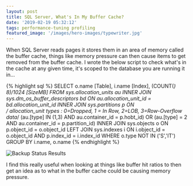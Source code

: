 ```yaml
---
layout: post
title: SQL Server, What's In My Buffer Cache?
date: '2019-02-19 05:32:12'
tags: performance-tuning profiling
featured_image: '/images/hero-images/typewriter.jpg'
---
```

When SQL Server reads pages it stores them in an area of memory called the buffer cache, things like memory pressure can then cause items to get removed from the buffer cache. I wrote the below script to check what's in the cache at any given time, it's scoped to the database you are running it in...

{% highlight sql %}
SELECT 
    o.name [Table],
    i.name [Index],
    (COUNT(*) *8)/1024 [SizeMB]
FROM
    sys.allocation_units au 
    INNER JOIN sys.dm_os_buffer_descriptors bd ON au.allocation_unit_id = bd.allocation_unit_id
    INNER JOIN sys.partitions p ON  
        /* allocation_unit types : 
            0=Dropped, 
            1 = In Row, 
            2=LOB, 
            3=Row-Overflow data*/
        (au.[type] IN (1,3) AND au.container_id = p.hobt_id) 
        OR (au.[type] = 2 AND au.container_id = p.partition_id)
    INNER JOIN sys.objects o ON p.object_id = o.object_id
    LEFT JOIN sys.indexes i ON i.object_id = o.object_id AND p.index_id = i.index_id
 WHERE 
    o.type NOT IN ('S','IT') 
GROUP BY
    i.name,
    o.name
{% endhighlight %}

![Backup Status Results]({{site.url}}/content/images/2019-Buffer-Cache/cache-result.PNG)

I find this really useful when looking at things like buffer hit ratios to then get an idea as to what in the buffer cache could be causing memory pressure.